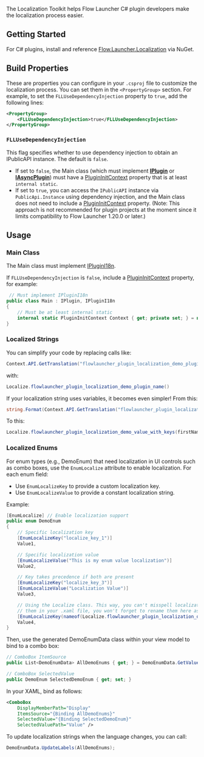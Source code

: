 The Localization Toolkit helps Flow Launcher C# plugin developers make the localization process easier.

## Getting Started

For C# plugins, install and reference [Flow.Launcher.Localization](www.nuget.org/packages/Flow.Launcher.Localization) via NuGet.

## Build Properties

These are properties you can configure in your `.csproj` file to customize the localization process. You can set them in the `<PropertyGroup>` section. For example, to set the `FLLUseDependencyInjection` property to `true`, add the following lines:

```xml
<PropertyGroup>
    <FLLUseDependencyInjection>true</FLLUseDependencyInjection>
</PropertyGroup>
```

### `FLLUseDependencyInjection`

This flag specifies whether to use dependency injection to obtain an IPublicAPI instance. The default is `false`.
- If set to `false`, the Main class (which must implement **[IPlugin](/API-Reference/Flow.Launcher.Plugin/IPlugin.md)** or **[IAsyncPlugin](/API-Reference/Flow.Launcher.Plugin/IAsyncPlugin.md)**)
  must have a [PluginInitContext](/API-Reference/Flow.Launcher.Plugin/PluginInitContext.md) property that is at least `internal static`.
- If set to `true`, you can access the `IPublicAPI` instance via `PublicApi.Instance` using dependency injection, and the Main class does not need to include a [PluginInitContext](/API-Reference/Flow.Launcher.Plugin/PluginInitContext.md) property.
  (Note: This approach is not recommended for plugin projects at the moment since it limits compatibility to Flow Launcher 1.20.0 or later.)

## Usage

### Main Class

The Main class must implement [IPluginI18n](/API-Reference/Flow.Launcher.Plugin/IPluginI18n.md).

If `FLLUseDependencyInjection` is `false`, include a [PluginInitContext](/API-Reference/Flow.Launcher.Plugin/PluginInitContext.md) property, for example:

```csharp
 // Must implement IPluginI18n
public class Main : IPlugin, IPluginI18n
{
    // Must be at least internal static
    internal static PluginInitContext Context { get; private set; } = null!;
}
```

### Localized Strings

You can simplify your code by replacing calls like:
```csharp
Context.API.GetTranslation("flowlauncher_plugin_localization_demo_plugin_name")
```
with:
```csharp
Localize.flowlauncher_plugin_localization_demo_plugin_name()
```

If your localization string uses variables, it becomes even simpler! From this:
```csharp
string.Format(Context.API.GetTranslation("flowlauncher_plugin_localization_demo_value_with_keys"), firstName, lastName);
```
To this:
```csharp
Localize.flowlauncher_plugin_localization_demo_value_with_keys(firstName, lastName);
```

### Localized Enums

For enum types (e.g., DemoEnum) that need localization in UI controls such as combo boxes, use the `EnumLocalize` attribute to enable localization. For each enum field:
- Use `EnumLocalizeKey` to provide a custom localization key.
- Use `EnumLocalizeValue` to provide a constant localization string.

Example:

```csharp
[EnumLocalize] // Enable localization support
public enum DemoEnum
{
    // Specific localization key
    [EnumLocalizeKey("localize_key_1")]
    Value1,

    // Specific localization value
    [EnumLocalizeValue("This is my enum value localization")]
    Value2,

    // Key takes precedence if both are present
    [EnumLocalizeKey("localize_key_3")]
    [EnumLocalizeValue("Localization Value")]
    Value3,

    // Using the Localize class. This way, you can't misspell localization keys, and if you rename
    // them in your .xaml file, you won't forget to rename them here as well because the build will fail.
    [EnumLocalizeKey(nameof(Localize.flowlauncher_plugin_localization_demo_plugin_description))]
    Value4,
}
```

Then, use the generated DemoEnumData class within your view model to bind to a combo box:

```csharp
// ComboBox ItemSource
public List<DemoEnumData> AllDemoEnums { get; } = DemoEnumData.GetValues();

// ComboBox SelectedValue
public DemoEnum SelectedDemoEnum { get; set; }
```

In your XAML, bind as follows:

```xml
<ComboBox
    DisplayMemberPath="Display"
    ItemsSource="{Binding AllDemoEnums}"
    SelectedValue="{Binding SelectedDemoEnum}"
    SelectedValuePath="Value" />
```

To update localization strings when the language changes, you can call:

```csharp
DemoEnumData.UpdateLabels(AllDemoEnums);
```
